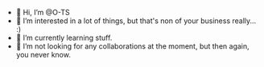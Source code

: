 - 👋 Hi, I’m @O-TS
- 👀 I’m interested in a lot of things, but that's non of your business really... :)
- 🌱 I’m currently learning stuff.
- 💞️ I’m not looking for any collaborations at the moment, but then again, you never know.

<!---
O-TS/O-TS is a ✨ special ✨ repository because its `README.md` (this file) appears on your GitHub profile.
You can click the Preview link to take a look at your changes.
--->
